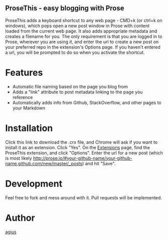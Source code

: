 ## ProseThis - easy blogging with Prose

ProseThis adds a keyboard shortcut to any web page - CMD+k (or ctrl+k on windows), which pops open a new post window in Prose with content loaded from the current web page. It also adds appropriate metadata and creates a filename for you. The only requirement is that you are logged in to Prose, wherever you are using it, and enter the url to create a new post on your preferred repo in the extension's Options page. If you haven't entered a url, you will be prompted to do so when you activate the shortcut.

# Features

* Automatic file naming based on the page you blog from
* Adds a "link" attribute to post metadata linking to the page you reference
* Automatically adds info from Github, StackOverflow, and other pages to your Markdown

# Installation

Click this link to download the .crx file, and Chrome will ask if you want to install it as an extension. Click "Yes". On the [Extensions](chrome://extensions) page, find the ProseThis extension, and click "Options". Enter the url for a new post (which is most likely http://prose.io/#your-github-name/your-github-name.github.com/new/master/_posts) and hit "Save".

# Development

Feel free to fork and mess around with it. Pull requests will be implemented.

# Author

[agius](http://www.atevans.com)